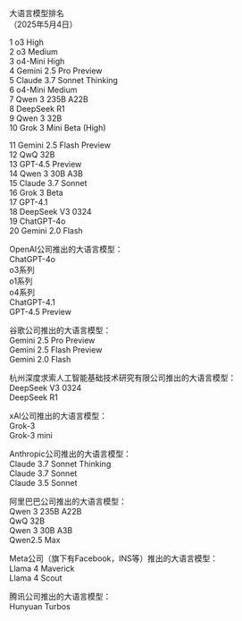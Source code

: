 大语言模型排名  
（2025年5月4日）  

1  o3 High  
2  o3 Medium  
3  o4-Mini High  
4  Gemini 2.5 Pro Preview  
5  Claude 3.7 Sonnet Thinking  
6  o4-Mini Medium  
7  Qwen 3 235B A22B  
8  DeepSeek R1  
9  Qwen 3 32B  
10 Grok 3 Mini Beta (High)

11 Gemini 2.5 Flash Preview  
12 QwQ 32B  
13 GPT-4.5 Preview  
14 Qwen 3 30B A3B  
15 Claude 3.7 Sonnet  
16 Grok 3 Beta  
17 GPT-4.1  
18 DeepSeek V3 0324  
19 ChatGPT-4o  
20 Gemini 2.0 Flash


OpenAI公司推出的大语言模型：  
ChatGPT-4o  
o3系列  
o1系列  
o4系列  
ChatGPT-4.1  
GPT-4.5 Preview


谷歌公司推出的大语言模型：  
Gemini 2.5 Pro Preview  
Gemini 2.5 Flash Preview  
Gemini 2.0 Flash


杭州深度求索人工智能基础技术研究有限公司推出的大语言模型：  
DeepSeek V3 0324  
DeepSeek R1  



xAI公司推出的大语言模型：  
Grok-3  
Grok-3 mini


Anthropic公司推出的大语言模型：  
Claude 3.7 Sonnet Thinking  
Claude 3.7 Sonnet  
Claude 3.5 Sonnet  



阿里巴巴公司推出的大语言模型：  
Qwen 3 235B A22B  
QwQ 32B  
Qwen 3 30B A3B  
Qwen2.5 Max  



Meta公司（旗下有Facebook，INS等）推出的大语言模型：  
Llama 4 Maverick  
Llama 4 Scout



腾讯公司推出的大语言模型：  
Hunyuan Turbos
